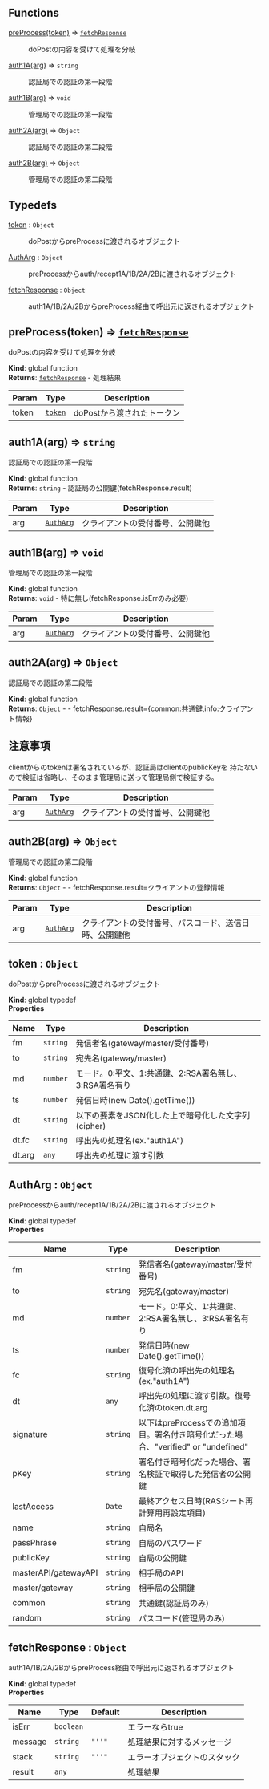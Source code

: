 ## Functions

<dl>
<dt><a href="#preProcess">preProcess(token)</a> ⇒ <code><a href="#fetchResponse">fetchResponse</a></code></dt>
<dd><p>doPostの内容を受けて処理を分岐</p>
</dd>
<dt><a href="#auth1A">auth1A(arg)</a> ⇒ <code>string</code></dt>
<dd><p>認証局での認証の第一段階</p>
</dd>
<dt><a href="#auth1B">auth1B(arg)</a> ⇒ <code>void</code></dt>
<dd><p>管理局での認証の第一段階</p>
</dd>
<dt><a href="#auth2A">auth2A(arg)</a> ⇒ <code>Object</code></dt>
<dd><p>認証局での認証の第二段階</p>
</dd>
<dt><a href="#auth2B">auth2B(arg)</a> ⇒ <code>Object</code></dt>
<dd><p>管理局での認証の第二段階</p>
</dd>
</dl>

## Typedefs

<dl>
<dt><a href="#token">token</a> : <code>Object</code></dt>
<dd><p>doPostからpreProcessに渡されるオブジェクト</p>
</dd>
<dt><a href="#AuthArg">AuthArg</a> : <code>Object</code></dt>
<dd><p>preProcessからauth/recept1A/1B/2A/2Bに渡されるオブジェクト</p>
</dd>
<dt><a href="#fetchResponse">fetchResponse</a> : <code>Object</code></dt>
<dd><p>auth1A/1B/2A/2BからpreProcess経由で呼出元に返されるオブジェクト</p>
</dd>
</dl>

<a name="preProcess"></a>

## preProcess(token) ⇒ [<code>fetchResponse</code>](#fetchResponse)
doPostの内容を受けて処理を分岐

**Kind**: global function  
**Returns**: [<code>fetchResponse</code>](#fetchResponse) - 処理結果  

| Param | Type | Description |
| --- | --- | --- |
| token | [<code>token</code>](#token) | doPostから渡されたトークン |

<a name="auth1A"></a>

## auth1A(arg) ⇒ <code>string</code>
認証局での認証の第一段階

**Kind**: global function  
**Returns**: <code>string</code> - 認証局の公開鍵(fetchResponse.result)  

| Param | Type | Description |
| --- | --- | --- |
| arg | [<code>AuthArg</code>](#AuthArg) | クライアントの受付番号、公開鍵他 |

<a name="auth1B"></a>

## auth1B(arg) ⇒ <code>void</code>
管理局での認証の第一段階

**Kind**: global function  
**Returns**: <code>void</code> - 特に無し(fetchResponse.isErrのみ必要)  

| Param | Type | Description |
| --- | --- | --- |
| arg | [<code>AuthArg</code>](#AuthArg) | クライアントの受付番号、公開鍵他 |

<a name="auth2A"></a>

## auth2A(arg) ⇒ <code>Object</code>
認証局での認証の第二段階

**Kind**: global function  
**Returns**: <code>Object</code> - - fetchResponse.result={common:共通鍵,info:クライアント情報}

## 注意事項

clientからのtokenは署名されているが、認証局はclientのpublicKeyを
持たないので検証は省略し、そのまま管理局に送って管理局側で検証する。  

| Param | Type | Description |
| --- | --- | --- |
| arg | [<code>AuthArg</code>](#AuthArg) | クライアントの受付番号、公開鍵他 |

<a name="auth2B"></a>

## auth2B(arg) ⇒ <code>Object</code>
管理局での認証の第二段階

**Kind**: global function  
**Returns**: <code>Object</code> - - fetchResponse.result=クライアントの登録情報  

| Param | Type | Description |
| --- | --- | --- |
| arg | [<code>AuthArg</code>](#AuthArg) | クライアントの受付番号、パスコード、送信日時、公開鍵他 |

<a name="token"></a>

## token : <code>Object</code>
doPostからpreProcessに渡されるオブジェクト

**Kind**: global typedef  
**Properties**

| Name | Type | Description |
| --- | --- | --- |
| fm | <code>string</code> | 発信者名(gateway/master/受付番号) |
| to | <code>string</code> | 宛先名(gateway/master) |
| md | <code>number</code> | モード。0:平文、1:共通鍵、2:RSA署名無し、3:RSA署名有り |
| ts | <code>number</code> | 発信日時(new Date().getTime()) |
| dt | <code>string</code> | 以下の要素をJSON化した上で暗号化した文字列(cipher) |
| dt.fc | <code>string</code> | 呼出先の処理名(ex."auth1A") |
| dt.arg | <code>any</code> | 呼出先の処理に渡す引数 |

<a name="AuthArg"></a>

## AuthArg : <code>Object</code>
preProcessからauth/recept1A/1B/2A/2Bに渡されるオブジェクト

**Kind**: global typedef  
**Properties**

| Name | Type | Description |
| --- | --- | --- |
| fm | <code>string</code> | 発信者名(gateway/master/受付番号) |
| to | <code>string</code> | 宛先名(gateway/master) |
| md | <code>number</code> | モード。0:平文、1:共通鍵、2:RSA署名無し、3:RSA署名有り |
| ts | <code>number</code> | 発信日時(new Date().getTime()) |
| fc | <code>string</code> | 復号化済の呼出先の処理名(ex."auth1A") |
| dt | <code>any</code> | 呼出先の処理に渡す引数。復号化済のtoken.dt.arg |
| signature | <code>string</code> | 以下はpreProcessでの追加項目。署名付き暗号化だった場合、"verified" or "undefined" |
| pKey | <code>string</code> | 署名付き暗号化だった場合、署名検証で取得した発信者の公開鍵 |
| lastAccess | <code>Date</code> | 最終アクセス日時(RASシート再計算用再設定項目) |
| name | <code>string</code> | 自局名 |
| passPhrase | <code>string</code> | 自局のパスワード |
| publicKey | <code>string</code> | 自局の公開鍵 |
| masterAPI/gatewayAPI | <code>string</code> | 相手局のAPI |
| master/gateway | <code>string</code> | 相手局の公開鍵 |
| common | <code>string</code> | 共通鍵(認証局のみ) |
| random | <code>string</code> | パスコード(管理局のみ) |

<a name="fetchResponse"></a>

## fetchResponse : <code>Object</code>
auth1A/1B/2A/2BからpreProcess経由で呼出元に返されるオブジェクト

**Kind**: global typedef  
**Properties**

| Name | Type | Default | Description |
| --- | --- | --- | --- |
| isErr | <code>boolean</code> |  | エラーならtrue |
| message | <code>string</code> | <code>&quot;&#x27;&#x27;&quot;</code> | 処理結果に対するメッセージ |
| stack | <code>string</code> | <code>&quot;&#x27;&#x27;&quot;</code> | エラーオブジェクトのスタック |
| result | <code>any</code> |  | 処理結果 |


